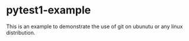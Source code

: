 # pytest1-example
This is an example to demonstrate the use of git on ubunutu or any linux distribution.